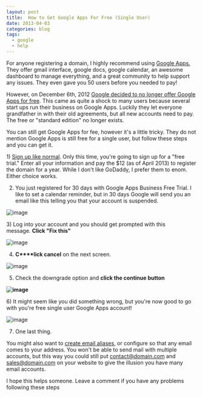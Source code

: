 ```yaml
---
layout: post
title:  How to Get Google Apps For Free (Single User)
date: 2013-04-03
categories: blog
tags:
  - google
  - help
---
```


For anyone registering a domain, I highly recommend using [Google Apps.](http://www.google.com/enterprise/apps/business/products.html) They offer gmail interface, google docs, google calendar, an awesome dashboard to manage everything, and a great community to help support any issues. They even gave you 50 users before you needed to pay!

However, on December 6th, 2012&nbsp;[Google decided to no longer offer Google Apps for free](http://support.google.com/a/bin/answer.py?hl=en&amp;answer=2855120). This came as quite a shock to many users because several start ups run their business on Google Apps. Luckily they let everyone grandfather in with their old agreements, but all new accounts need to pay. The free or "standard edition" no longer exists.&nbsp;

You can still get Google Apps for fee, however it's a little tricky. They do not mention Google Apps is still free for a single user, but follow these steps and you can get it.

1)&nbsp;[Sign up like normal](http://www.google.com/enterprise/apps/business/). Only this time, you're going to sign up for a "free trial." Enter all your information and pay the $12 (as of April 2013) to register the domain for a year. While I don't like GoDaddy, I prefer them to enom. Either choice works.

2) You just registered for&nbsp;30 days with Google Apps Business Free Trial. I like to set a calendar reminder, but in 30 days Google will send you an email like this telling you that your account is suspended.

![image](https://66.media.tumblr.com/99a3d36758d42003eed1c6020031f570/tumblr_inline_mkowh9r6sr1qz4rgp.png)

3)&nbsp;Log into your account and you should get prompted with this message.&nbsp;**Click "Fix this"**

![image](https://66.media.tumblr.com/1f1d06018689f36269ffb7c50676c0d7/tumblr_inline_mkowi9vDSD1qz4rgp.png)

4) **C****lick cancel** on the next screen.

![image](https://66.media.tumblr.com/a58f1a78f1a1fe6e63868956553de776/tumblr_inline_mkowk6BhVU1qz4rgp.png)

5) Check the downgrade option and **click the continue button**

**![image](https://66.media.tumblr.com/27aed14c7cb4925c7df3565af5cf5183/tumblr_inline_mkowkuCboP1qz4rgp.png)**

6)&nbsp;It might seem like you did something wrong, but you're now good to go with you're free single user Google Apps account!

![image](https://66.media.tumblr.com/6f54a519322da28c009a4caa6f0b3b23/tumblr_inline_mkowmxMMfn1qz4rgp.png)

7) One last thing.

You might also want to [create email aliases](http://support.google.com/a/bin/answer.py?hl=en&amp;answer=182527), or configure so that any email comes to your address. You won't be able to send mail with multiple accounts, but this way you could still put contact@domain.com and sales@domain.com on your website to give the illusion you have many email accounts.

I hope this helps someone. Leave a comment if you have any problems following these steps
